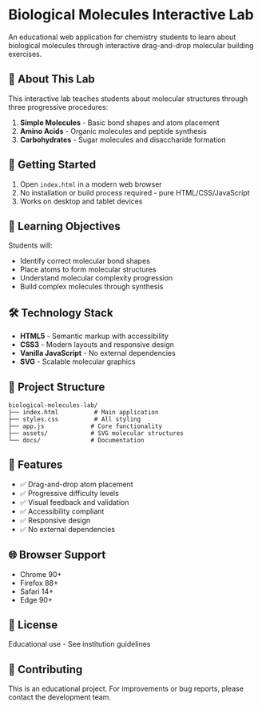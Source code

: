 # Biological Molecules Interactive Lab

An educational web application for chemistry students to learn about biological molecules through interactive drag-and-drop molecular building exercises.

## 🧬 About This Lab

This interactive lab teaches students about molecular structures through three progressive procedures:
1. **Simple Molecules** - Basic bond shapes and atom placement
2. **Amino Acids** - Organic molecules and peptide synthesis
3. **Carbohydrates** - Sugar molecules and disaccharide formation

## 🚀 Getting Started

1. Open `index.html` in a modern web browser
2. No installation or build process required - pure HTML/CSS/JavaScript
3. Works on desktop and tablet devices

## 🎯 Learning Objectives

Students will:
- Identify correct molecular bond shapes
- Place atoms to form molecular structures
- Understand molecular complexity progression
- Build complex molecules through synthesis

## 🛠️ Technology Stack

- **HTML5** - Semantic markup with accessibility
- **CSS3** - Modern layouts and responsive design
- **Vanilla JavaScript** - No external dependencies
- **SVG** - Scalable molecular graphics

## 📁 Project Structure

```
biological-molecules-lab/
├── index.html          # Main application
├── styles.css          # All styling
├── app.js             # Core functionality
├── assets/            # SVG molecular structures
└── docs/              # Documentation
```

## 🎨 Features

- ✅ Drag-and-drop atom placement
- ✅ Progressive difficulty levels
- ✅ Visual feedback and validation
- ✅ Accessibility compliant
- ✅ Responsive design
- ✅ No external dependencies

## 🌐 Browser Support

- Chrome 90+
- Firefox 88+
- Safari 14+
- Edge 90+

## 📝 License

Educational use - See institution guidelines

## 🤝 Contributing

This is an educational project. For improvements or bug reports, please contact the development team.